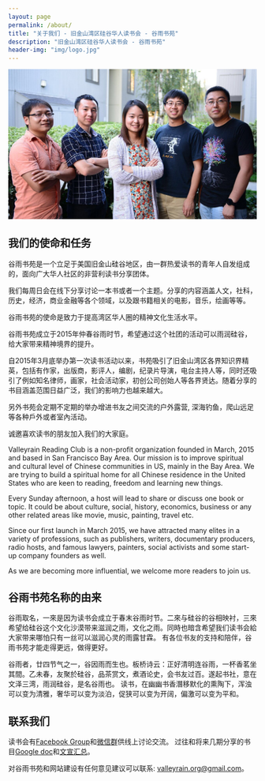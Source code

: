 ```yaml
---
layout: page
permalink: /about/
title: "关于我们 - 旧金山湾区硅谷华人读书会 - 谷雨书苑"
description: "旧金山湾区硅谷华人读书会 - 谷雨书苑"
header-img: "img/logo.jpg"
---
```


![img](/img/interview.jpg)

我们的使命和任务
----------------

谷雨书苑是一个立足于美国旧金山硅谷地区，由一群热爱读书的青年人自发组成的，面向广大华人社区的非营利读书分享团体。

我们每周日会在线下分享讨论一本书或者一个主题。分享的内容涵盖人文，社科，历史，经济，商业金融等各个领域，以及跟书籍相关的电影，音乐，绘画等等。

谷雨书苑的使命是致力于提高湾区华人圈的精神文化生活水平。

谷雨书苑成立于2015年仲春谷雨时节，希望通过这个社团的活动可以雨润硅谷，给大家带来精神境界的提升。

自2015年3月底举办第一次读书活动以来，书苑吸引了旧金山湾区各界知识界精英，包括有作家，出版商，影评人，编剧，纪录片导演，电台主持人等，同时还吸引了例如知名律师，画家，社会活动家，初创公司创始人等各界贤达。随着分享的书目涵盖范围日益广泛，我们的影响力也越来越大。

另外书苑会定期不定期的举办增进书友之间交流的户外露营, 深海钓鱼，爬山远足等各种戶外或者室內活动。

诚邀喜欢读书的朋友加入我们的大家庭。

Valleyrain Reading Club is a non-profit organization founded in March, 2015 and based in San Francisco Bay Area. Our mission is to improve spiritual and cultural level of Chinese communities in US, mainly in the Bay Area. We are trying to build a spiritual home for all Chinese residence in the United States who are keen to reading, freedom and learning new things.

Every Sunday afternoon, a host will lead to share or discuss one book or topic. It could be about culture, social, history, economics, business or any other related areas like movie, music, painting, travel etc.

Since our first launch in March 2015, we have attracted many elites in a variety of professions, such as publishers, writers, documentary producers, radio hosts, and famous lawyers, painters, social activists and some start-up company founders as well.

As we are becoming more influential, we welcome more readers to join us.


谷雨书苑名称的由来
------------------

谷雨取名，一來是因为读书会成立于春末谷雨时节。二來与硅谷的谷相映衬，三來希望给硅谷这个文化沙漠带来滋润之雨，文化之雨。同時也暗含希望我们读书会給大家带来哪怕只有一丝可以滋润心灵的雨露甘霖。
有各位书友的支持和陪伴，谷雨书苑才能走得更远，做得更好。

谷雨者，廿四节气之一，谷因雨而生也。板桥诗云：正好清明连谷雨，一杯香茗坐其間。乙未春，友聚於硅谷，品茶赏文，煮酒论史，会书友过百。遂起书社，意在文泽三湾，雨润硅谷，是名谷雨也。
读书，在幽幽书香潛移默化的熏陶下，浑浊可以变为清雅，奢华可以变为淡泊，促狭可以变为开阔，偏激可以变为平和。

联系我们
--------

读书会有[Facebook Group](http://www.facebook.com/groups/ValleyRain)和[微信群](http://weixin.qq.com/g/AduHOh9yLie7It1V)供线上讨论交流。
过往和将来几期分享的书目[Google doc](http://goo.gl/k8CgKM)和[文宣汇总](http://goo.gl/OTYGdA)。

对谷雨书苑和网站建设有任何意见建议可以联系: [valleyrain.org@gmail.com](mailto:valleyrain.org@gmail.com)。

